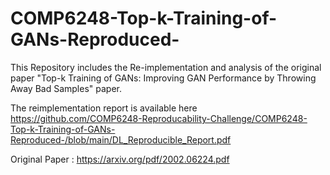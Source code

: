 # COMP6248-Top-k-Training-of-GANs-Reproduced-

This Repository includes the Re-implementation and analysis of the original paper "Top-k Training of GANs: Improving GAN Performance by Throwing Away Bad Samples" paper.

The reimplementation report is available here https://github.com/COMP6248-Reproducability-Challenge/COMP6248-Top-k-Training-of-GANs-Reproduced-/blob/main/DL_Reproducible_Report.pdf

Original Paper : https://arxiv.org/pdf/2002.06224.pdf


